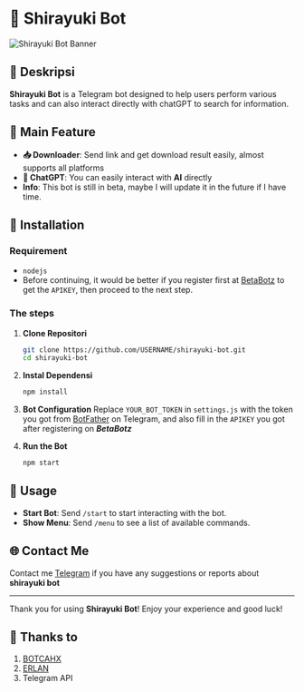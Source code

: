 # 🤖 Shirayuki Bot

![Shirayuki Bot Banner](https://i.ibb.co.com/v3NtXN3/1000005474.jpg)

## 📖 Deskripsi
**Shirayuki Bot** is a Telegram bot designed to help users perform various tasks and can also interact directly with chatGPT to search for information. 

## 🌟 Main Feature
- **📥 Downloader**: Send link and get download result easily, almost supports all platforms 
- **👤 ChatGPT**: You can easily interact with **AI** directly 
- **Info**: This bot is still in beta, maybe I will update it in the future if I have time.

## 🚀 Installation

### Requirement
- `nodejs`
- Before continuing, it would be better if you register first at [BetaBotz](https://api.betabotz.eu.org/users/register) to get the `APIKEY`, then proceed to the next step.

### The steps
1. **Clone Repositori**
   ```bash
   git clone https://github.com/USERNAME/shirayuki-bot.git
   cd shirayuki-bot
   ```

2. **Instal Dependensi**
   ```bash
   npm install
   ```

3. **Bot Configuration**
   Replace `YOUR_BOT_TOKEN` in `settings.js` with the token you got from [BotFather](https://t.me/botfather) on Telegram, and also fill in the `APIKEY` you got after registering on ***BetaBotz***

4. **Run the Bot**
   ```bash
   npm start
   ```

## 📜 Usage
- **Start Bot**: Send `/start` to start interacting with the bot.
- **Show Menu**: Send `/menu` to see a list of available commands.

## 🌐 Contact Me
Contact me [Telegram](https://t.me/zhuksks) if you have any suggestions or reports about **shirayuki bot**

---

Thank you for using **Shirayuki Bot**! Enjoy your experience and good luck!

## 🙏 Thanks to
1. [BOTCAHX](https://github.com/BOTCAHX)
2. [ERLAN](https://github.com/ERLANRAHMAT)
3. Telegram API
